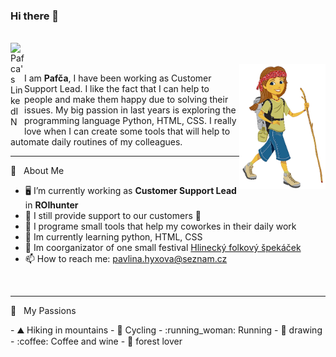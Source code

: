 ### Hi there 👋

<!--
**PavcaHyx/PavcaHyx** is a ✨ _special_ ✨ repository because its `README.md` (this file) appears on your GitHub profile.

Here are some ideas to get you started:

- 🔭 I’m currently working on ...
- 🌱 I’m currently learning ...
- 👯 I’m looking to collaborate on ...
- 🤔 I’m looking for help with ...
- 💬 Ask me about ...
- 📫 How to reach me: ...
- 😄 Pronouns: ...
- ⚡ Fun fact: ...
-->

<br />
<a href="https://www.linkedin.com/in/pavlina-hyxova/" target="new">
  <img align="left" alt="Pafca's LinkedIN" width="22px" src="https://raw.githubusercontent.com/peterthehan/peterthehan/master/assets/linkedin.svg" />
</a>
<br /><br />


<img src="https://github.com/PavcaHyx/PavcaHyx/blob/main/mountain-climbing_01.png" align="right" height="200" />

I am **Pafča**, I have been working as Customer Support Lead.  I like the fact that I can help to people and make them happy due to solving their issues.  My big passion in last years is exploring the programming language Python, HTML, CSS.  I really love when I can create some tools that  will help to automate daily routines of my colleagues.   


---

🧡 &nbsp;&nbsp;About Me

- :desktop_computer: I’m currently working as **Customer Support Lead** in **ROIhunter**
- :hugs: I still provide support to our customers 💙
- 🤗 I programe small tools that help my coworkes in their daily work
- 🐍 Im currently learning python, HTML, CSS
- 🎵 Im coorganizator of one small festival <a href="https://www.hlineckyfolkovyspekacek.cz/" target="new"> Hlinecký folkový špekáček</a>
- 📫  How to reach me: pavlina.hyxova@seznam.cz

<br />

---

🧡 &nbsp;&nbsp;My Passions
<section style="float: left;">
- ⛰️ Hiking in mountains
- 🚴 Cycling
- :running_woman: Running
- 🎨 drawing  
- :coffee: Coffee and wine
- 🌲 forest lover
</section>
